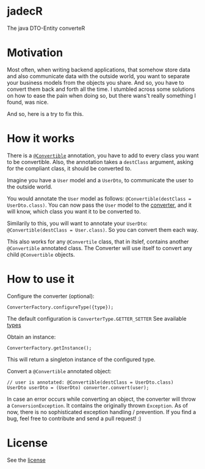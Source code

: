 # jadecR
The java DTO-Entity converteR

# Motivation
Most often, when writing backend applications, that somehow store data and also communicate data with the outside world, you want to separate your business models from the objects you share. And so, you have to convert them back and forth all the time. I stumbled across some solutions on how to ease the pain when doing so, but there wans't really something I found, was nice.

And so, here is a try to fix this.

# How it works
There is a [`@Convertible`](src/main/java/dwalldorf/jadecr/Convertible.java) annotation, you have to add to every class you want to be convertible. Also, the annotation takes a  `destClass` argument, asking for the compliant class, it should be converted to.

Imagine you have a `User` model and a `UserDto`, to communicate the user to the outside world. 

You would annotate the `User` model as follows: `@Convertible(destClass = UserDto.class)`. You can now pass the `User` model to the [converter](src/main/java/dwalldorf/jadecr/PojoConverter.java), and it will know, which class you want it to be converted to. 

Similarily to this, you will want to annotate your `UserDto`: `@Convertible(destClass = User.class)`. So you can convert them each way. 

This also works for any `@Convertile` class, that in itslef, contains another `@Convertible` annotated class. The Converter will use itself to convert any child `@Convertible` objects.

# How to use it
Configure the converter (optional): 

    ConverterFactory.configureType({type});

The default configuration is `ConverterType.GETTER_SETTER`
See available [types](src/main/java/dwalldorf/jadecr/ConverterType)


Obtain an instance:

    ConverterFactory.getInstance();

This will return a singleton instance of the configured type.


Convert a `@Convertible` annotated object: 

    // user is annotated: @Convertible(destClass = UserDto.class)
    UserDto userDto = (UserDto) converter.convert(user);

In case an error occurs while converting an object, the converter will throw a `ConversionException`. It contains the originally thrown `Exception`. As of now, there is no sophisticated exception handling / prevention. If you find a bug, feel free to contribute and send a pull request! :)

# License
See the [license](LICENSE)

